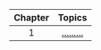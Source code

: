 | **Chapter** |            **Topics**            |
| :---------: | :------------------------------: |
|      1      | [.........](./1_introduction.md) |
